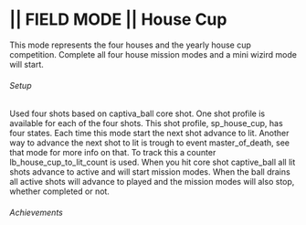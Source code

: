 
# || FIELD MODE || House Cup                                                         

This mode represents the four houses and the yearly house cup competition.
Complete all four house mission modes and a mini wizird mode will start.

###### Setup
Used four shots based on captiva_ball core shot. One shot profile is available for each of the four shots. This shot profile, sp_house_cup, has four states.
Each time this mode start the next shot advance to lit. Another way to advance the next shot to lit is trough to event master_of_death, see that mode for more info on that.
To track this a counter lb_house_cup_to_lit_count is used.
When you hit core shot captive_ball all lit shots advance to active and will start mission modes. When the ball drains all active shots will advance to 
played and the mission modes will also stop, whether completed or not.

###### Achievements
